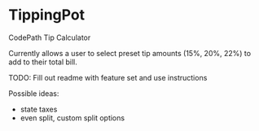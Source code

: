 TippingPot
==========

CodePath Tip Calculator

Currently allows a user to select preset tip amounts (15%, 20%, 22%) to
add to their total bill.

TODO:
Fill out readme with feature set and use instructions

Possible ideas:
- state taxes
- even split, custom split options
